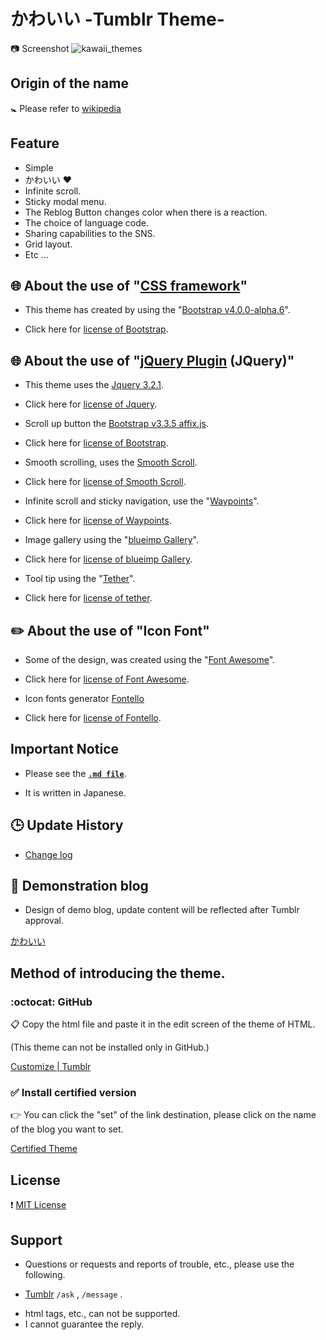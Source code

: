 # &#12363;&#12431;&#12356;&#12356; -Tumblr Theme-

:camera: Screenshot 
![kawaii_themes](https://cloud.githubusercontent.com/assets/8746340/22100870/5d85cdfa-de74-11e6-8424-449c5da2c502.png)

## Origin of the name

:baby_symbol: Please refer to [wikipedia](https://ja.wikipedia.org/wiki/可愛い)

## Feature

* Simple
* &#12363;&#12431;&#12356;&#12356; :heart:
* Infinite scroll.
* Sticky modal menu.
* The Reblog Button changes color when there is a reaction.
* The choice of language code.
* Sharing capabilities to the SNS.
* Grid layout.
* Etc ...

## :globe_with_meridians: About the use of "[CSS framework](https://en.wikipedia.org/wiki/CSS_frameworks)"

* This theme has created by using the "[Bootstrap v4.0.0-alpha.6](https://v4-alpha.getbootstrap.com)".
 - Click here for [license of Bootstrap](https://github.com/twbs/bootstrap/blob/master/LICENSE).

## :globe_with_meridians: About the use of "[jQuery Plugin](http://en.wikipedia.org/wiki/CSS_frameworks) (JQuery)"

* This theme uses the [Jquery 3.2.1](http://jquery.com).
 - Click here for [license of Jquery](https://github.com/jquery/jquery/blob/master/LICENSE.txt).
* Scroll up button the [Bootstrap v3.3.5 affix.js](http://getbootstrap.com).
 - Click here for [license of Bootstrap](https://github.com/twbs/bootstrap/blob/master/LICENSE).
* Smooth scrolling, uses the [Smooth Scroll](https://github.com/kswedberg/jquery-smooth-scroll).
 - Click here for [license of Smooth Scroll](https://github.com/kswedberg/jquery-smooth-scroll/blob/master/LICENSE-MIT).
* Infinite scroll and sticky navigation, use the "[Waypoints](https://imakewebthings.com/waypoints/)".
 - Click here for [license of Waypoints](https://github.com/imakewebthings/waypoints/blob/master/licenses.txt).
* Image gallery using the "[blueimp Gallery](https://blueimp.github.io/Gallery/)".
 - Click here for [license of blueimp Gallery](https://github.com/blueimp/Gallery#license). 
* Tool tip using the "[Tether](https://github.hubspot.com/tether/)". 
 - Click here for [license of tether](https://github.com/HubSpot/tether/blob/master/LICENSE).

## :pencil2:&nbsp;About the use of "Icon Font"

* Some of the design, was created using the "[Font Awesome](https://fontawesome.io)".
 - Click here for [license of Font Awesome](https://fontawesome.io/license/).
* Icon fonts generator [Fontello](https://fontello.com/)
 - Click here for [license of Fontello](https://github.com/fontello/fontello/blob/master/LICENSE).

## Important Notice

* Please see the [**`.md file`**](/ImportantNotice.md).
 - It is written in Japanese.

## :clock3: Update History

* [Change log](https://github.com/hana-mignon/Kawaii-Tumblr/commits/master/Kawaii_theme.html)

## :pushpin: Demonstration blog

* Design of demo blog, update content will be reflected after Tumblr approval.

[&#12363;&#12431;&#12356;&#12356;](https://kawaiitheme.tumblr.com)

## Method of introducing the theme.

### :octocat: GitHub
:clipboard: Copy the html file and paste it in the edit screen of the theme of HTML.

(This theme can not be installed only in GitHub.)

[Customize | Tumblr](https://www.tumblr.com/customize/)

### :white_check_mark: Install certified version
:point_right: You can click the "set" of the link destination, please click on the name of the blog you want to set.

[Certified Theme](https://www.tumblr.com/theme/39762)

## License

:heavy_exclamation_mark: [MIT License](/LICENCE)

## Support

* Questions or requests and reports of trouble, etc., please use the following.
 - [Tumblr](https://hana-mignon.tumblr.com) `/ask` , `/message` .
* html tags, etc., can not be supported.
* I cannot guarantee the reply.
